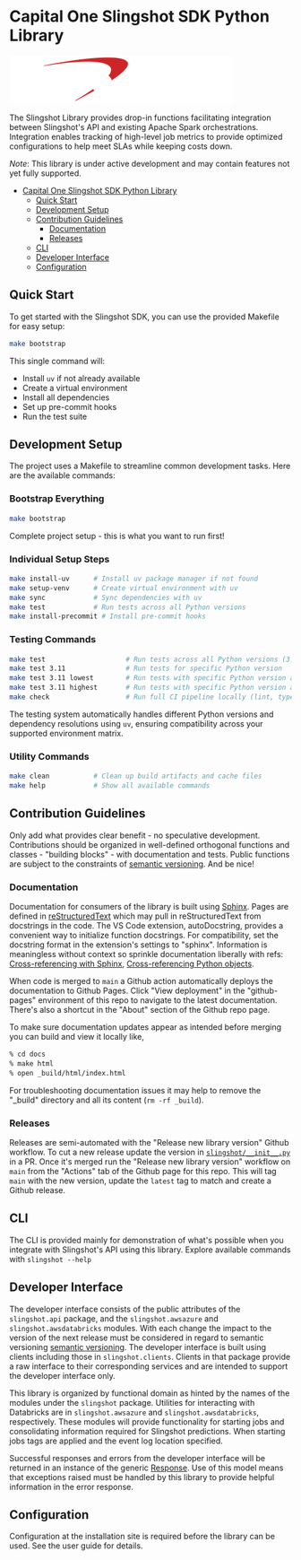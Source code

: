 # Capital One Slingshot SDK Python Library

![Capital One Slingshot Logo](docs/_static/slingshot-small-logo.png)

The Slingshot Library provides drop-in functions facilitating integration between Slingshot's API and existing Apache Spark orchestrations. Integration enables tracking of high-level job metrics to provide optimized configurations to help meet SLAs while keeping costs down.

*Note*: This library is under active development and may contain features not yet fully supported.

- [Capital One Slingshot SDK Python Library](#capital-one-slingshot-sdk-python-library)
  - [Quick Start](#quick-start)
  - [Development Setup](#development-setup)
  - [Contribution Guidelines](#contribution-guidelines)
    - [Documentation](#documentation)
    - [Releases](#releases)
  - [CLI](#cli)
  - [Developer Interface](#developer-interface)
  - [Configuration](#configuration)

## Quick Start

To get started with the Slingshot SDK, you can use the provided Makefile for easy setup:

```bash
make bootstrap
```

This single command will:
- Install `uv` if not already available
- Create a virtual environment
- Install all dependencies
- Set up pre-commit hooks
- Run the test suite

## Development Setup

The project uses a Makefile to streamline common development tasks. Here are the available commands:

### Bootstrap Everything
```bash
make bootstrap
```
Complete project setup - this is what you want to run first!

### Individual Setup Steps
```bash
make install-uv      # Install uv package manager if not found
make setup-venv      # Create virtual environment with uv
make sync            # Sync dependencies with uv
make test            # Run tests across all Python versions
make install-precommit # Install pre-commit hooks
```

### Testing Commands
```bash
make test                    # Run tests across all Python versions (3.9-3.13)
make test 3.11               # Run tests for specific Python version
make test 3.11 lowest        # Run tests with specific Python version and dependency resolution
make test 3.11 highest       # Run tests with specific Python version and highest dependency resolution
make check                   # Run full CI pipeline locally (lint, typecheck, test)
```

The testing system automatically handles different Python versions and dependency resolutions using `uv`, ensuring compatibility across your supported environment matrix.

### Utility Commands
```bash
make clean           # Clean up build artifacts and cache files
make help            # Show all available commands
```

## Contribution Guidelines

Only add what provides clear benefit - no speculative development. Contributions should be organized in well-defined orthogonal functions and classes - "building blocks" - with documentation and tests. Public functions are subject to the constraints of [semantic versioning](https://semver.org). And be nice!

### Documentation

Documentation for consumers of the library is built using [Sphinx](https://www.sphinx-doc.org/en/master/). Pages are defined in [reStructuredText](https://docutils.sourceforge.io/rst.html) which may pull in reStructuredText from docstrings in the code. The VS Code extension, autoDocstring, provides a convenient way to initialize function docstrings. For compatibility, set the docstring format in the extension's settings to "sphinx". Information is meaningless without context so sprinkle documentation liberally with refs: [Cross-referencing with Sphinx](https://docs.readthedocs.io/en/stable/guides/cross-referencing-with-sphinx.html), [Cross-referencing Python objects](https://www.sphinx-doc.org/en/master/usage/restructuredtext/domains.html#cross-referencing-python-objects).

When code is merged to `main` a Github action automatically deploys the documentation to Github Pages. Click "View deployment" in the "github-pages" environment of this repo to navigate to the latest documentation. There's also a shortcut in the "About" section of the Github repo page.

To make sure documentation updates appear as intended before merging you can build and view it locally like,

``` bash
% cd docs
% make html
% open _build/html/index.html
```

For troubleshooting documentation issues it may help to remove the "\_build" directory and all its content (`rm -rf _build`).

### Releases

Releases are semi-automated with the "Release new library version" Github workflow. To cut a new release update the version in [`slingshot/__init__.py`](slingshot/__init__.py) in a PR. Once it's merged run the "Release new library version" workflow on `main` from the "Actions" tab of the Github page for this repo. This will tag `main` with the new version, update the `latest` tag to match and create a Github release.

## CLI

The CLI is provided mainly for demonstration of what's possible when you integrate with Slingshot's API using this library. Explore available commands with `slingshot --help`

## Developer Interface

The developer interface consists of the public attributes of the `slingshot.api` package, and the `slingshot.awsazure` and `slingshot.awsdatabricks` modules. With each change the impact to the version of the next release must be considered in regard to semantic versioning [semantic versioning](https://semver.org). The developer interface is built using clients including those in `slingshot.clients`. Clients in that package provide a raw interface to their corresponding services and are intended to support the developer interface only.

This library is organized by functional domain as hinted by the names of the modules under the `slingshot` package. Utilities for interacting with Databricks are in `slingshot.awsazure` and `slingshot.awsdatabricks`, respectively. These modules will provide functionality for starting jobs and consolidating information required for Slingshot predictions. When starting jobs tags are applied and the event log location specified.

Successful responses and errors from the developer interface will be returned in an instance of the generic [Response](slingshot/models.py). Use of this model means that exceptions raised must be handled by this library to provide helpful information in the error response.

## Configuration

Configuration at the installation site is required before the library can be used. See the user guide for details.